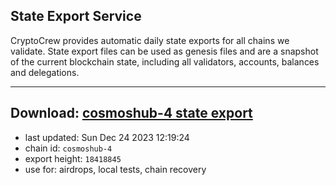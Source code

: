 ## State Export Service
CryptoCrew provides automatic daily state exports for all chains we validate. State export files can be used as genesis files and are a snapshot of the current blockchain state, including all validators, accounts, balances and delegations.

---
**Download: [cosmoshub-4 state export](https://dl.ccvalidators.com/SERVICE/cosmoshub/cosmoshub-4_export_18418845.json)**
---

- last updated: Sun Dec 24 2023 12:19:24
- chain id: `cosmoshub-4`
- export height: `18418845`
- use for: airdrops, local tests, chain recovery
